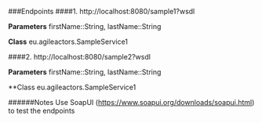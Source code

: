 ###Endpoints
####1. http://localhost:8080/sample1?wsdl

   **Parameters**
   firstName::String, lastName::String
   
   **Class**
   eu.agileactors.SampleService1

####2. http://localhost:8080/sample2?wsdl
   
   **Parameters**
   firstName::String, lastName::String
   
   **Class
   eu.agileactors.SampleService1
   
   
######Notes
Use SoapUI (https://www.soapui.org/downloads/soapui.html) to test the endpoints